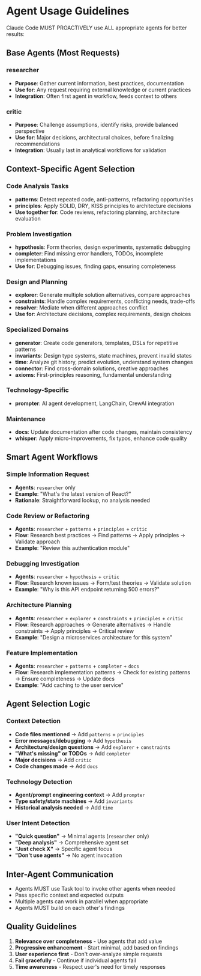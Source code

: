 # Agent Usage Guidelines

Claude Code MUST PROACTIVELY use ALL appropriate agents for better results:

## Base Agents (Most Requests)

### researcher
- **Purpose**: Gather current information, best practices, documentation
- **Use for**: Any request requiring external knowledge or current practices
- **Integration**: Often first agent in workflow, feeds context to others

### critic  
- **Purpose**: Challenge assumptions, identify risks, provide balanced perspective
- **Use for**: Major decisions, architectural choices, before finalizing recommendations
- **Integration**: Usually last in analytical workflows for validation

## Context-Specific Agent Selection

### Code Analysis Tasks
- **patterns**: Detect repeated code, anti-patterns, refactoring opportunities
- **principles**: Apply SOLID, DRY, KISS principles to architecture decisions
- **Use together for**: Code reviews, refactoring planning, architecture evaluation

### Problem Investigation
- **hypothesis**: Form theories, design experiments, systematic debugging
- **completer**: Find missing error handlers, TODOs, incomplete implementations  
- **Use for**: Debugging issues, finding gaps, ensuring completeness

### Design and Planning
- **explorer**: Generate multiple solution alternatives, compare approaches
- **constraints**: Handle complex requirements, conflicting needs, trade-offs
- **resolver**: Mediate when different approaches conflict
- **Use for**: Architecture decisions, complex requirements, design choices

### Specialized Domains
- **generator**: Create code generators, templates, DSLs for repetitive patterns
- **invariants**: Design type systems, state machines, prevent invalid states
- **time**: Analyze git history, predict evolution, understand system changes
- **connector**: Find cross-domain solutions, creative approaches
- **axioms**: First-principles reasoning, fundamental understanding

### Technology-Specific
- **prompter**: AI agent development, LangChain, CrewAI integration

### Maintenance
- **docs**: Update documentation after code changes, maintain consistency
- **whisper**: Apply micro-improvements, fix typos, enhance code quality

## Smart Agent Workflows

### Simple Information Request
- **Agents**: `researcher` only
- **Example**: "What's the latest version of React?"
- **Rationale**: Straightforward lookup, no analysis needed

### Code Review or Refactoring
- **Agents**: `researcher` + `patterns` + `principles` + `critic`
- **Flow**: Research best practices → Find patterns → Apply principles → Validate approach
- **Example**: "Review this authentication module"

### Debugging Investigation  
- **Agents**: `researcher` + `hypothesis` + `critic`
- **Flow**: Research known issues → Form/test theories → Validate solution
- **Example**: "Why is this API endpoint returning 500 errors?"

### Architecture Planning
- **Agents**: `researcher` + `explorer` + `constraints` + `principles` + `critic`
- **Flow**: Research approaches → Generate alternatives → Handle constraints → Apply principles → Critical review
- **Example**: "Design a microservices architecture for this system"

### Feature Implementation
- **Agents**: `researcher` + `patterns` + `completer` + `docs`
- **Flow**: Research implementation patterns → Check for existing patterns → Ensure completeness → Update docs
- **Example**: "Add caching to the user service"

## Agent Selection Logic

### Context Detection
- **Code files mentioned** → Add `patterns` + `principles`
- **Error messages/debugging** → Add `hypothesis`  
- **Architecture/design questions** → Add `explorer` + `constraints`
- **"What's missing" or TODOs** → Add `completer`
- **Major decisions** → Add `critic`
- **Code changes made** → Add `docs`

### Technology Detection
- **Agent/prompt engineering context** → Add `prompter`
- **Type safety/state machines** → Add `invariants`
- **Historical analysis needed** → Add `time`

### User Intent Detection
- **"Quick question"** → Minimal agents (`researcher` only)
- **"Deep analysis"** → Comprehensive agent set
- **"Just check X"** → Specific agent focus
- **"Don't use agents"** → No agent invocation

## Inter-Agent Communication
- Agents MUST use Task tool to invoke other agents when needed
- Pass specific context and expected outputs
- Multiple agents can work in parallel when appropriate
- Agents MUST build on each other's findings

## Quality Guidelines
1. **Relevance over completeness** - Use agents that add value
2. **Progressive enhancement** - Start minimal, add based on findings
3. **User experience first** - Don't over-analyze simple requests  
4. **Fail gracefully** - Continue if individual agents fail
5. **Time awareness** - Respect user's need for timely responses